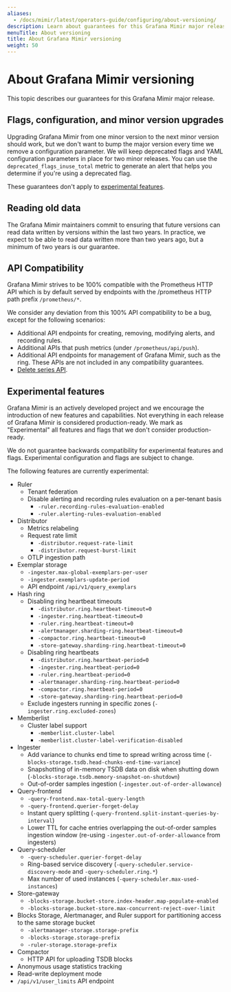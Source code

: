 ```yaml
---
aliases:
  - /docs/mimir/latest/operators-guide/configuring/about-versioning/
description: Learn about guarantees for this Grafana Mimir major release.
menuTitle: About versioning
title: About Grafana Mimir versioning
weight: 50
---
```


# About Grafana Mimir versioning

This topic describes our guarantees for this Grafana Mimir major release.

## Flags, configuration, and minor version upgrades

Upgrading Grafana Mimir from one minor version to the next minor version should work, but we don't want to bump the major version every time we remove a configuration parameter.
We will keep deprecated flags and YAML configuration parameters in place for two minor releases.
You can use the `deprecated_flags_inuse_total` metric to generate an alert that helps you determine if you're using a deprecated flag.

These guarantees don't apply to [experimental features](#experimental-features).

## Reading old data

The Grafana Mimir maintainers commit to ensuring that future versions can read data written by versions within the last two years.
In practice, we expect to be able to read data written more than two years ago, but a minimum of two years is our guarantee.

## API Compatibility

Grafana Mimir strives to be 100% compatible with the Prometheus HTTP API which is by default served by endpoints with the /prometheus HTTP path prefix `/prometheus/*`.

We consider any deviation from this 100% API compatibility to be a bug, except for the following scenarios:

- Additional API endpoints for creating, removing, modifying alerts, and recording rules.
- Additional APIs that push metrics (under `/prometheus/api/push`).
- Additional API endpoints for management of Grafana Mimir, such as the ring. These APIs are not included in any compatibility guarantees.
- [Delete series API](https://prometheus.io/docs/prometheus/latest/querying/api/#delete-series).

## Experimental features

Grafana Mimir is an actively developed project and we encourage the introduction of new features and capabilities.
Not everything in each release of Grafana Mimir is considered production-ready.
We mark as "Experimental" all features and flags that we don't consider production-ready.

We do not guarantee backwards compatibility for experimental features and flags.
Experimental configuration and flags are subject to change.

The following features are currently experimental:

- Ruler
  - Tenant federation
  - Disable alerting and recording rules evaluation on a per-tenant basis
    - `-ruler.recording-rules-evaluation-enabled`
    - `-ruler.alerting-rules-evaluation-enabled`
- Distributor
  - Metrics relabeling
  - Request rate limit
    - `-distributor.request-rate-limit`
    - `-distributor.request-burst-limit`
  - OTLP ingestion path
- Exemplar storage
  - `-ingester.max-global-exemplars-per-user`
  - `-ingester.exemplars-update-period`
  - API endpoint `/api/v1/query_exemplars`
- Hash ring
  - Disabling ring heartbeat timeouts
    - `-distributor.ring.heartbeat-timeout=0`
    - `-ingester.ring.heartbeat-timeout=0`
    - `-ruler.ring.heartbeat-timeout=0`
    - `-alertmanager.sharding-ring.heartbeat-timeout=0`
    - `-compactor.ring.heartbeat-timeout=0`
    - `-store-gateway.sharding-ring.heartbeat-timeout=0`
  - Disabling ring heartbeats
    - `-distributor.ring.heartbeat-period=0`
    - `-ingester.ring.heartbeat-period=0`
    - `-ruler.ring.heartbeat-period=0`
    - `-alertmanager.sharding-ring.heartbeat-period=0`
    - `-compactor.ring.heartbeat-period=0`
    - `-store-gateway.sharding-ring.heartbeat-period=0`
  - Exclude ingesters running in specific zones (`-ingester.ring.excluded-zones`)
- Memberlist
  - Cluster label support
    - `-memberlist.cluster-label`
    - `-memberlist.cluster-label-verification-disabled`
- Ingester
  - Add variance to chunks end time to spread writing across time (`-blocks-storage.tsdb.head-chunks-end-time-variance`)
  - Snapshotting of in-memory TSDB data on disk when shutting down (`-blocks-storage.tsdb.memory-snapshot-on-shutdown`)
  - Out-of-order samples ingestion (`-ingester.out-of-order-allowance`)
- Query-frontend
  - `-query-frontend.max-total-query-length`
  - `-query-frontend.querier-forget-delay`
  - Instant query splitting (`-query-frontend.split-instant-queries-by-interval`)
  - Lower TTL for cache entries overlapping the out-of-order samples ingestion window (re-using `-ingester.out-of-order-allowance` from ingesters)
- Query-scheduler
  - `-query-scheduler.querier-forget-delay`
  - Ring-based service discovery (`-query-scheduler.service-discovery-mode` and `-query-scheduler.ring.*`)
  - Max number of used instances (`-query-scheduler.max-used-instances`)
- Store-gateway
  - `-blocks-storage.bucket-store.index-header.map-populate-enabled`
  - `-blocks-storage.bucket-store.max-concurrent-reject-over-limit`
- Blocks Storage, Alertmanager, and Ruler support for partitioning access to the same storage bucket
  - `-alertmanager-storage.storage-prefix`
  - `-blocks-storage.storage-prefix`
  - `-ruler-storage.storage-prefix`
- Compactor
  - HTTP API for uploading TSDB blocks
- Anonymous usage statistics tracking
- Read-write deployment mode
- `/api/v1/user_limits` API endpoint
